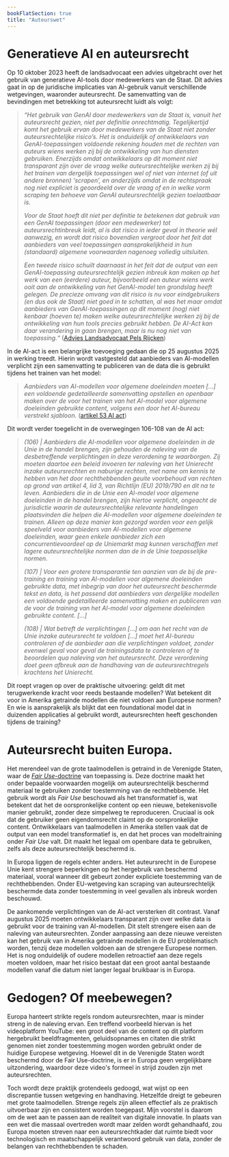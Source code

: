 ```yaml
---
bookFlatSection: true
title: "Auteurswet"
---
```


# Generatieve AI en auteursrecht
Op 10 oktober 2023 heeft de landsadvocaat een advies uitgebracht over het gebruik van generatieve AI-tools door medewerkers van de Staat. Dit advies gaat in op de juridische implicaties van AI-gebruik vanuit verschillende wetgevingen, waaronder auteursrecht. De samenvatting van de bevindingen met betrekking tot auteursrecht luidt als volgt:

> *“Het gebruik van GenAI door medewerkers van de Staat is, vanuit het auteursrecht gezien, niet per definitie onrechtmatig. Tegelijkertijd komt het gebruik ervan door medewerkers van de Staat niet zonder auteursrechtelijke risico’s. Het is onduidelijk of ontwikkelaars van GenAI-toepassingen voldoende rekening houden met de rechten van auteurs wiens werken zij bij de ontwikkeling van hun diensten gebruiken. Enerzijds omdat ontwikkelaars op dit moment niet transparant zijn over de vraag welke auteursrechtelijke werken zij bij het trainen van dergelijk toepassingen wel of niet van internet (of uit andere bronnen) ‘scrapen’, en anderzijds omdat in de rechtspraak nog niet expliciet is geoordeeld over de vraag of en in welke vorm scraping ten behoeve van GenAI auteursrechtelijk gezien toelaatbaar is.*
>
> *Voor de Staat hoeft dit niet per definitie te betekenen dat gebruik van een GenAI toepassingen (door een medewerker) tot auteursrechtinbreuk leidt, al is dat risico in ieder geval in theorie wél aanwezig, en wordt dat risico bovendien vergroot door het feit dat aanbieders van veel toepassingen aansprakelijkheid in hun (standaard) algemene voorwaarden nagenoeg volledig uitsluiten.*
>
> *Een tweede risico schuilt daarnaast in het feit dat de output van een GenAI-toepassing auteursrechtelijk gezien inbreuk kan maken op het werk van een (eerdere) auteur, bijvoorbeeld een auteur wiens werk ooit aan de ontwikkeling van het GenAI-model ten grondslag heeft gelegen. De precieze omvang van dit risico is nu voor eindgebruikers (en dus ook de Staat) niet goed in te schatten, al was het maar omdat aanbieders van GenAI-toepassingen op dit moment (nog) niet kenbaar (hoeven te) maken welke auteursrechtelijke werken zij bij de ontwikkeling van hun tools precies gebruikt hebben. De AI-Act kan daar verandering in gaan brengen, maar is nu nog niet van toepassing.“*
> ([Advies Landsadvocaat Pels Rijcken](https://open.overheid.nl/documenten/16d72572-da6b-422c-8cf8-cdc95a523093/file))


In de AI-act is een belangrijke toevoeging gedaan die op 25 augustus 2025 in werking treedt. Hierin wordt vastgesteld dat aanbieders van AI-modellen verplicht zijn een samenvatting te publiceren van de data die is gebruikt tijdens het trainen van het model:


> *Aanbieders van AI-modellen voor algemene doeleinden moeten [...] een voldoende gedetailleerde samenvatting opstellen en openbaar maken over de voor het trainen van het AI-model voor algemene doeleinden gebruikte content, volgens een door het AI-bureau verstrekt sjabloon.* ([artikel 53 AI act](https://eur-lex.europa.eu/legal-content/NL/TXT/HTML/?uri=OJ:L_202401689))


Dit wordt verder toegelicht in de overwegingen 106-108 van de AI act:


> *(106) | Aanbieders die AI-modellen voor algemene doeleinden in de Unie in de handel brengen, zijn gehouden de naleving van de desbetreffende verplichtingen in deze verordening te waarborgen. Zij moeten daartoe een beleid invoeren ter naleving van het Unierecht inzake auteursrechten en naburige rechten, met name om kennis te hebben van het door rechthebbenden geuite voorbehoud van rechten op grond van artikel 4, lid 3, van Richtlijn (EU) 2019/790 en dit na te leven. Aanbieders die in de Unie een AI-model voor algemene doeleinden in de handel brengen, zijn hiertoe verplicht, ongeacht de jurisdictie waarin de auteursrechtelijke relevante handelingen plaatsvinden die helpen die AI-modellen voor algemene doeleinden te trainen. Alleen op deze manier kan gezorgd worden voor een gelijk speelveld voor aanbieders van AI-modellen voor algemene doeleinden, waar geen enkele aanbieder zich een concurrentievoordeel op de Uniemarkt mag kunnen verschaffen met lagere auteursrechtelijke normen dan de in de Unie toepasselijke normen.*
>
> *(107) | Voor een grotere transparantie ten aanzien van de bij de pre-training en training van AI-modellen voor algemene doeleinden gebruikte data, met inbegrip van door het auteursrecht beschermde tekst en data, is het passend dat aanbieders van dergelijke modellen een voldoende gedetailleerde samenvatting maken en publiceren van de voor de training van het AI-model voor algemene doeleinden gebruikte content. [...]*
>
> *(108) | Wat betreft de verplichtingen [...] om aan het recht van de Unie inzake auteursrecht te voldoen [...]  moet het AI-bureau controleren of de aanbieder aan die verplichtingen voldoet, zonder evenwel geval voor geval de trainingsdata te controleren of te beoordelen qua naleving van het auteursrecht. Deze verordening doet geen afbreuk aan de handhaving van de auteursrechtregels krachtens het Unierecht.*


Dit roept vragen op over de praktische uitvoering: geldt dit met terugwerkende kracht voor reeds bestaande modellen? Wat betekent dit voor in Amerika getrainde modellen die niet voldoen aan Europese normen? En wie is aansprakelijk als blijkt dat een foundational model dat in duizenden applicaties al gebruikt wordt, auteursrechten heeft geschonden tijdens de training? 

# Auteursrecht buiten Europa.
Het merendeel van de grote taalmodellen is getraind in de Verenigde Staten, waar de [*Fair Use*-doctrine](https://www.copyright.gov/fair-use/) van toepassing is. Deze doctrine maakt het onder bepaalde voorwaarden mogelijk om auteursrechtelijk beschermd materiaal te gebruiken zonder toestemming van de rechthebbende. Het gebruik wordt als *Fair Use* beschouwd als het transformatief is, wat betekent dat het de oorspronkelijke content op een nieuwe, betekenisvolle manier gebruikt, zonder deze simpelweg te reproduceren. Cruciaal is ook dat de gebruiker geen eigendomsrecht claimt op de oorspronkelijke content. Ontwikkelaars van taalmodellen in Amerika stellen vaak dat de output van een model transformatief is, en dat het proces van modeltraining onder *Fair Use* valt. Dit maakt het legaal om openbare data te gebruiken, zelfs als deze auteursrechtelijk beschermd is.  

In Europa liggen de regels echter anders. Het auteursrecht in de Europese Unie kent strengere beperkingen op het hergebruik van beschermd materiaal, vooral wanneer dit gebeurt zonder expliciete toestemming van de rechthebbenden. Onder EU-wetgeving kan scraping van auteursrechtelijk beschermde data zonder toestemming in veel gevallen als inbreuk worden beschouwd.  

De aankomende verplichtingen van de AI-act versterken dit contrast. Vanaf augustus 2025 moeten ontwikkelaars transparant zijn over welke data is gebruikt voor de training van AI-modellen. Dit stelt strengere eisen aan de naleving van auteursrechten. Zonder aanpassing aan deze nieuwe vereisten kan het gebruik van in Amerika getrainde modellen in de EU problematisch worden, tenzij deze modellen voldoen aan de strengere Europese normen. Het is nog onduidelijk of oudere modellen retroactief aan deze regels moeten voldoen, maar het risico bestaat dat een groot aantal bestaande modellen vanaf die datum niet langer legaal bruikbaar is in Europa.  

# Gedogen? Of meebewegen?
Europa hanteert strikte regels rondom auteursrechten, maar is minder streng in de naleving ervan. Een treffend voorbeeld hiervan is het videoplatform YouTube: een groot deel van de content op dit platform hergebruikt beeldfragmenten, geluidsopnames en citaten die strikt genomen niet zonder toestemming mogen worden gebruikt onder de huidige Europese wetgeving. Hoewel dit in de Verenigde Staten wordt beschermd door de Fair Use-doctrine, is er in Europa geen vergelijkbare uitzondering, waardoor deze video's formeel in strijd zouden zijn met auteursrechten.

Toch wordt deze praktijk grotendeels gedoogd, wat wijst op een discrepantie tussen wetgeving en handhaving. Hetzelfde dreigt te gebeuren met grote taalmodellen. Strenge regels zijn alleen effectief als ze praktisch uitvoerbaar zijn en consistent worden toegepast. Mijn voorstel is daarom om de wet aan te passen aan de realiteit van digitale innovatie. In plaats van een wet die massaal overtreden wordt maar zelden wordt gehandhaafd, zou Europa moeten streven naar een auteursrechtkader dat ruimte biedt voor technologisch en maatschappelijk verantwoord gebruik van data, zonder de belangen van rechthebbenden te schaden.

